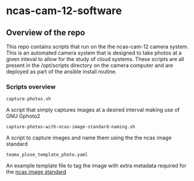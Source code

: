 # ncas-cam-12-software 

## Overview of the repo

This repo contains scripts that run on the the ncas-cam-12 camera system. This is an automated camera system that is designed to take photos at a given 
inteval to allow for the study of cloud systems. These scripts are all present in the /opt/scripts directory on the camera computer and are deployed as part of the ansible install routine. 

### Scripts overview 

`capture-photos.sh`

A script that simply captures images at a desired interval making use of GNU Gphoto2 

`capture-photos-with-ncas-image-standard-naming.sh`

A script to capture images and name them using the the ncas image standard 

`teamx_plose_template_photo.yaml`

An example template file to tag the image with extra metadata required for the [ncas image standard](https://datahelp.ncas.ac.uk/article/5170-quick-guide-b-ncas-image) 
